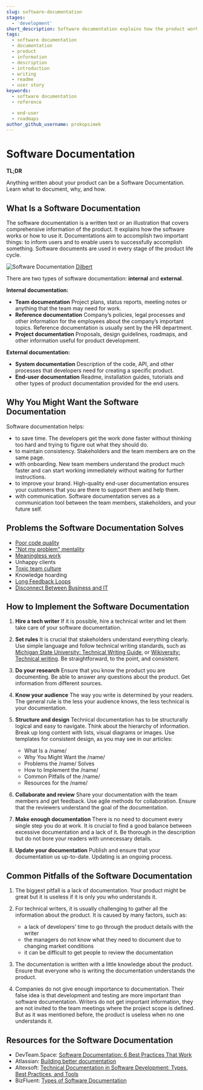 ```yaml
---
slug: software-documentation
stages:
  - 'development'
short_description: Software documentation explains how the product works or how to use it. Different types of software documentation are created through the whole product development lifecycle.
tags:
  - software documentation
  - documentation
  - product
  - information
  - description
  - introduction
  - writing
  - readme
  - user story
keywords:
  - software documentation
  - reference

  - end-user
  - roadmaps
author_github_username: prokopsimek
---
```


# Software Documentation

**TL;DR**

Anything written about your product can be a Software Documentation. Learn what to document, why, and how.

## What Is a Software Documentation

The software documentation is a written text or an illustration that covers comprehensive information of the product. It explains how the software works or how to use it. Documentations aim to accomplish two important things: to inform users and to enable users to successfully accomplish something. Software documents are used in every stage of the product life cycle.

![Software Documentation](/files/documentation.jpg)
[Dilbert](https://dilbert.com/strip/1995-08-28)

There are two types of software documentation: **internal** and **external**.

**Internal documentation:**

- **Team documentation**
  Project plans, status reports, meeting notes or anything that the team may need for work.
- **Reference documentation**
  Company’s policies, legal processes and other information for the employees about the company’s important topics. Reference documentation is usually sent by the HR department.
- **Project documentation**
  Proposals, design guidelines, roadmaps, and other information useful for product development.

**External documentation:**

- **System documentation**
  Description of the code, API, and other processes that developers need for creating a specific product.
- **End-user documentation**
  Readme, installation guides, tutorials and other types of product documentation provided for the end users.

## Why You Might Want the Software Documentation

Software documentation helps:

- to save time. The developers get the work done faster without thinking too hard and trying to figure out what they should do.
- to maintain consistency. Stakeholders and the team members are on the same page.
- with onboarding. New team members understand the product much faster and can start working immediately without waiting for further instructions.
- to improve your brand. High-quality end-user documentation ensures your customers that you are there to support them and help them.
- with communication. Software documentation serves as a communication tool between the team members, stakeholders, and your future self.

## Problems the Software Documentation Solves

- [Poor code quality](/problems/poor-code-quality)
- ["Not my problem" mentality](/problems/not-my-problem-mentality)
- [Meaningless work](/problems/meaningless-work)
- Unhappy clients
- [Toxic team culture](/problems/toxic-team-culture)
- Knowledge hoarding
- [Long Feedback Loops](/problems/long-feedback-loops)
- [Disconnect Between Business and IT](/problems/disconnect-between-business-and-it)

## How to Implement the Software Documentation

1. **Hire a tech writer**
   If it is possible, hire a technical writer and let them take care of your software documentation.
2. **Set rules**
   It is crucial that stakeholders understand everything clearly. Use simple language and follow technical writing standards, such as [Michigan State University: Technical Writing Guide](https://msu.edu/course/be/485/bewritingguideV2.0.pdf), or [Wikiversity: Technical writing](https://en.wikiversity.org/wiki/Technical_writing). Be straightforward, to the point, and consistent.
3. **Do your research**
   Ensure that you know the product you are documenting. Be able to answer any questions about the product. Get information from different sources.
4. **Know your audience**
   The way you write is determined by your readers. The general rule is the less your audience knows, the less technical is your documentation.
5. **Structure and design**
   Technical documentation has to be structurally logical and easy to navigate. Think about the hierarchy of information. Break up long content with lists, visual diagrams or images. Use templates for consistent design, as you may see in our articles:

   - What Is a /name/
   - Why You Might Want the /name/
   - Problems the /name/ Solves
   - How to Implement the /name/
   - Common Pitfalls of the /name/
   - Resources for the /name/

6. **Collaborate and review**
   Share your documentation with the team members and get feedback. Use agile methods for collaboration. Ensure that the reviewers understand the goal of the documentation.
7. **Make enough documentation**
   There is no need to document every single step you do at work. It is crucial to find a good balance between excessive documentation and a lack of it. Be thorough in the description but do not bore your readers with unnecessary details.
8. **Update your documentation**
   Publish and ensure that your documentation us up-to-date. Updating is an ongoing process.

## Common Pitfalls of the Software Documentation

1. The biggest pitfall is a lack of documentation. Your product might be great but it is useless if it is only you who understands it.
2. For technical writers, it is usually challenging to gather all the information about the product. It is caused by many factors, such as:

   - a lack of developers’ time to go through the product details with the writer
   - the managers do not know what they need to document due to changing market conditions
   - it can be difficult to get people to review the documentation

3. The documentation is written with a little knowledge about the product. Ensure that everyone who is writing the documentation understands the product.
4. Companies do not give enough importance to documentation. Their false idea is that development and testing are more important than software documentation. Writers do not get important information, they are not invited to the team meetings where the project scope is defined. But as it was mentioned before, the product is useless when no one understands it.

## Resources for the Software Documentation

- DevTeam.Space: [Software Documentation: 6 Best Practices That Work](https://www.devteam.space/blog/software-documentation-6-best-practices-that-work/)
- Atlassian: [Building better documentation](https://www.atlassian.com/software/confluence/documentation)
- Altexsoft: [Technical Documentation in Software Development: Types, Best Practices, and Tools](https://www.altexsoft.com/blog/business/technical-documentation-in-software-development-types-best-practices-and-tools/)
- BizFluent: [Types of Software Documentation](https://bizfluent.com/13657938/types-of-software-documentation)
